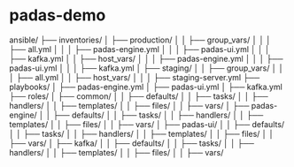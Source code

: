 # padas-demo

ansible/
├── inventories/
│   ├── production/
│   │   ├── group_vars/
│   │   │   ├── all.yml
│   │   │   ├── padas-engine.yml
│   │   │   ├── padas-ui.yml
│   │   │   ├── kafka.yml
│   │   ├── host_vars/
│   │   │   ├── padas-engine.yml
│   │   │   ├── padas-ui.yml
│   │   │   ├── kafka.yml
│   ├── staging/
│   │   ├── group_vars/
│   │   │   ├── all.yml
│   │   ├── host_vars/
│   │   │   ├── staging-server.yml
├── playbooks/
│   ├── padas-engine.yml
│   ├── padas-ui.yml
│   ├── kafka.yml
├── roles/
│   ├── common/
│   │   ├── defaults/
│   │   ├── tasks/
│   │   ├── handlers/
│   │   ├── templates/
│   │   ├── files/
│   │   ├── vars/
│   ├── padas-engine/
│   │   ├── defaults/
│   │   ├── tasks/
│   │   ├── handlers/
│   │   ├── templates/
│   │   ├── files/
│   │   ├── vars/
│   ├── padas-ui/
│   │   ├── defaults/
│   │   ├── tasks/
│   │   ├── handlers/
│   │   ├── templates/
│   │   ├── files/
│   │   ├── vars/
│   ├── kafka/
│   │   ├── defaults/
│   │   ├── tasks/
│   │   ├── handlers/
│   │   ├── templates/
│   │   ├── files/
│   │   ├── vars/